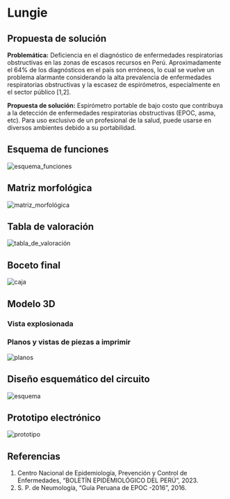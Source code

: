 # Lungie
## Propuesta de solución
**Problemática:** Deficiencia en el diagnóstico de enfermedades respiratorias obstructivas en las zonas de escasos recursos en Perú. Aproximadamente el 64% de los diagnósticos en el país son erróneos, lo cual se vuelve un problema alarmante considerando la alta prevalencia de enfermedades respiratorias obstructivas y la escasez de espirómetros, especialmente en el sector público [1,2].

**Propuesta de solución:** Espirómetro portable de bajo costo que contribuya a la detección de enfermedades respiratorias obstructivas (EPOC, asma, etc). Para uso exclusivo de un profesional de la salud, puede usarse en diversos ambientes debido a su portabilidad.
## Esquema de funciones
![esquema_funciones](https://github.com/leomachiavello/FundBio2024-2/blob/main/Im%C3%A1genes/esquema_de_funciones.png?raw=true)
## Matriz morfológica
![matriz_morfológica](https://github.com/leomachiavello/FundBio2024-2/blob/main/Im%C3%A1genes/matriz_5.png?raw=true)
## Tabla de valoración
![tabla_de_valoración](https://github.com/leomachiavello/FundBio2024-2/blob/main/Im%C3%A1genes/tabla_de_valoracion_3.png?raw=true)
## Boceto final
![caja](https://github.com/leomachiavello/FundBio2024-2/blob/main/Im%C3%A1genes/prototipo_caja.jpeg?raw=true)
## Modelo 3D
### Vista explosionada
### Planos y vistas de piezas a imprimir
![planos](https://github.com/leomachiavello/FundBio2024-2/blob/main/Im%C3%A1genes/Planos_impresion.png?raw=true)
## Diseño esquemático del circuito
![esquema](https://github.com/leomachiavello/FundBio2024-2/blob/main/Im%C3%A1genes/Schematic_FUNBIO_2024-10-23.png?raw=true)
## Prototipo electrónico
![prototipo](https://github.com/leomachiavello/FundBio2024-2/blob/main/Im%C3%A1genes/circuito.jpeg?raw=true)
## Referencias
1. Centro Nacional de Epidemiología, Prevención y Control de Enfermedades, “BOLETÍN EPIDEMIOLÓGICO DEL PERÚ”, 2023.
2. S. P. de Neumología, “Guía Peruana de EPOC -2016”, 2016.
